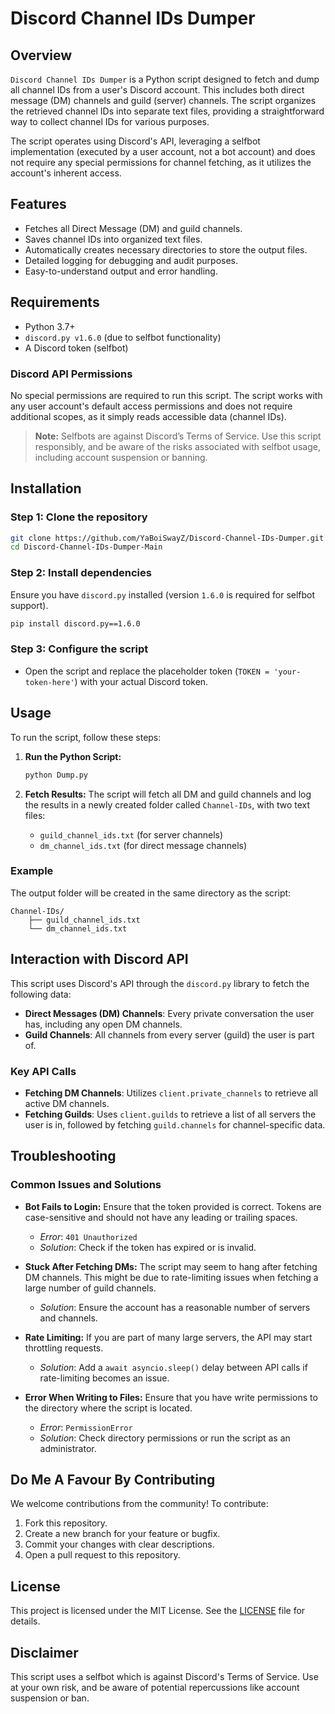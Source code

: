 # Discord Channel IDs Dumper

## Overview
`Discord Channel IDs Dumper` is a Python script designed to fetch and dump all channel IDs from a user's Discord account. This includes both direct message (DM) channels and guild (server) channels. The script organizes the retrieved channel IDs into separate text files, providing a straightforward way to collect channel IDs for various purposes.

The script operates using Discord's API, leveraging a selfbot implementation (executed by a user account, not a bot account) and does not require any special permissions for channel fetching, as it utilizes the account's inherent access.

## Features
- Fetches all Direct Message (DM) and guild channels.
- Saves channel IDs into organized text files.
- Automatically creates necessary directories to store the output files.
- Detailed logging for debugging and audit purposes.
- Easy-to-understand output and error handling.

## Requirements
- Python 3.7+
- `discord.py v1.6.0` (due to selfbot functionality)
- A Discord token (selfbot)

### Discord API Permissions
No special permissions are required to run this script. The script works with any user account's default access permissions and does not require additional scopes, as it simply reads accessible data (channel IDs).

> **Note:** Selfbots are against Discord’s Terms of Service. Use this script responsibly, and be aware of the risks associated with selfbot usage, including account suspension or banning.

## Installation

### Step 1: Clone the repository
```bash
git clone https://github.com/YaBoiSwayZ/Discord-Channel-IDs-Dumper.git
cd Discord-Channel-IDs-Dumper-Main
```

### Step 2: Install dependencies
Ensure you have `discord.py` installed (version `1.6.0` is required for selfbot support).
```bash
pip install discord.py==1.6.0
```

### Step 3: Configure the script
- Open the script and replace the placeholder token (`TOKEN = 'your-token-here'`) with your actual Discord token.

## Usage

To run the script, follow these steps:

1. **Run the Python Script:**
   ```bash
   python Dump.py
   ```

2. **Fetch Results:**
   The script will fetch all DM and guild channels and log the results in a newly created folder called `Channel-IDs`, with two text files:
   - `guild_channel_ids.txt` (for server channels)
   - `dm_channel_ids.txt` (for direct message channels)

### Example
The output folder will be created in the same directory as the script:
```
Channel-IDs/
    ├── guild_channel_ids.txt
    └── dm_channel_ids.txt
```

## Interaction with Discord API
This script uses Discord's API through the `discord.py` library to fetch the following data:
- **Direct Messages (DM) Channels**: Every private conversation the user has, including any open DM channels.
- **Guild Channels**: All channels from every server (guild) the user is part of.

### Key API Calls
- **Fetching DM Channels**: Utilizes `client.private_channels` to retrieve all active DM channels.
- **Fetching Guilds**: Uses `client.guilds` to retrieve a list of all servers the user is in, followed by fetching `guild.channels` for channel-specific data.

## Troubleshooting

### Common Issues and Solutions

- **Bot Fails to Login:**
  Ensure that the token provided is correct. Tokens are case-sensitive and should not have any leading or trailing spaces.
  - *Error*: `401 Unauthorized`
  - *Solution*: Check if the token has expired or is invalid.

- **Stuck After Fetching DMs:**
  The script may seem to hang after fetching DM channels. This might be due to rate-limiting issues when fetching a large number of guild channels.
  - *Solution*: Ensure the account has a reasonable number of servers and channels.

- **Rate Limiting:**
  If you are part of many large servers, the API may start throttling requests.
  - *Solution*: Add a `await asyncio.sleep()` delay between API calls if rate-limiting becomes an issue.

- **Error When Writing to Files:**
  Ensure that you have write permissions to the directory where the script is located.
  - *Error*: `PermissionError`
  - *Solution*: Check directory permissions or run the script as an administrator.

## Do Me A Favour By Contributing
We welcome contributions from the community! To contribute:

1. Fork this repository.
2. Create a new branch for your feature or bugfix.
3. Commit your changes with clear descriptions.
4. Open a pull request to this repository.

## License
This project is licensed under the MIT License. See the [LICENSE](LICENSE) file for details.

## Disclaimer
This script uses a selfbot which is against Discord's Terms of Service. Use at your own risk, and be aware of potential repercussions like account suspension or ban.
